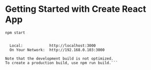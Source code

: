 # Getting Started with Create React App
`npm start`

```You can now view websocket-client in the browser.

  Local:            http://localhost:3000
  On Your Network:  http://192.168.0.103:3000

Note that the development build is not optimized.
To create a production build, use npm run build.```